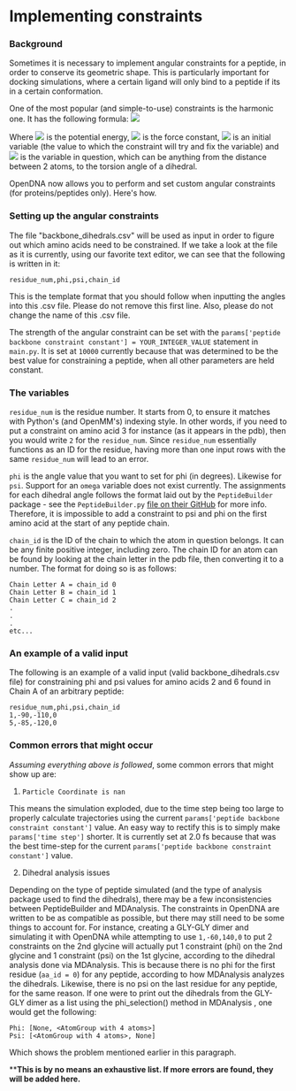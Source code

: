 # Implementing constraints
### Background

Sometimes it is necessary to implement angular constraints for a peptide, in order to conserve its geometric shape. 
This is particularly important for docking simulations, where a certain ligand will only bind to a peptide if its in a certain conformation.

One of the most popular (and simple-to-use) constraints is the harmonic one. It has the following formula:
<img src="https://latex.codecogs.com/png.latex?%5Cbg_white%20V(x)=0.5k(x-x_0)^2 " />

Where <img src="https://latex.codecogs.com/png.latex?%5Cbg_white%20V " />
is the potential energy, 
<img src="https://latex.codecogs.com/png.latex?%5Cbg_white%20k " /> 
is the force constant, 
<img src="https://latex.codecogs.com/png.latex?%5Cbg_white%20x_0 " /> 
is an initial variable (the value to which the constraint will try and fix the variable) and 
<img src="https://latex.codecogs.com/png.latex?%5Cbg_white%20x " />
is the variable in question, which can be anything from the distance between 2 atoms, to the torsion angle of a dihedral. 

OpenDNA now allows you to perform and set custom angular constraints (for proteins/peptides only). Here's how.

### Setting up the angular constraints

The file "backbone_dihedrals.csv" will be used as input in order to figure out which amino acids need to be constrained.
If we take a look at the file as it is currently, using our favorite text editor, we can see that the following is written in it:

```
residue_num,phi,psi,chain_id
```

This is the template format that you should follow when inputting the angles into this .csv file.
Please do not remove this first line. Also, please do not change the name of this .csv file.

The strength of the angular constraint can be set with the ```params['peptide backbone constraint constant'] = YOUR_INTEGER_VALUE``` statement in ```main.py```.
It is set at ```10000``` currently because that was determined to be the best value for constraining a peptide, when all other parameters are held constant.

### The variables
```residue_num``` is the residue number. It starts from 0, to ensure it matches with Python's (and OpenMM's) indexing style. 
In other words, if you need to put a constraint on amino acid 3 for instance (as it appears in the pdb), then you would write ```2``` for the ```residue_num```.
Since ```residue_num``` essentially functions as an ID for the residue, having more than one input rows with the same ```residue_num``` will lead to an error.

```phi``` is the angle value that you want to set for phi (in degrees). Likewise for ```psi```. 
Support for an ```omega``` variable does not exist currently. The assignments for each dihedral angle follows the format laid out by the ```PeptideBuilder``` package - see the ```PeptideBuilder.py``` [file on their GitHub](https://github.com/clauswilke/PeptideBuilder/blob/6d38a167b9992c27adc86f64370f7083303ce877/PeptideBuilder/PeptideBuilder.py) for more info.
Therefore, it is impossible to add a constraint to psi and phi on the first amino acid at the start of any peptide chain. 

```chain_id``` is the ID of the chain to which the atom in question belongs. It can be any finite positive integer, including zero. 
The chain ID for an atom can be found by looking at the chain letter in the pdb file, then converting it to a number. The format for doing so is as follows:

```
Chain Letter A = chain_id 0
Chain Letter B = chain_id 1
Chain Letter C = chain_id 2
.
.
.
etc...
```

### An example of a valid input
The following is an example of a valid input (valid backbone_dihedrals.csv file) for constraining phi and psi values for amino acids 2 and 6 found in Chain A of an arbitrary peptide:
```
residue_num,phi,psi,chain_id
1,-90,-110,0
5,-85,-120,0
```

### Common errors that might occur
*Assuming everything above is followed*, some common errors that might show up are:

1. ```Particle Coordinate is nan```

This means the simulation exploded, due to the time step being too large to properly calculate trajectories using the current
```params['peptide backbone constraint constant']``` value. An easy way to rectify this is to simply make ```params['time step']``` shorter.
It is currently set at 2.0 fs because that was the best time-step for the current ```params['peptide backbone constraint constant']``` value.

2. Dihedral analysis issues

Depending on the type of peptide simulated (and the type of analysis package used to find the dihedrals), there may be a few inconsistencies between
PeptideBuilder and MDAnalysis. The constraints in OpenDNA are written to be as compatible as possible, but there may still need to be some things to account for.
For instance, creating a GLY-GLY dimer and simulating it with OpenDNA while attempting to use ```1,-60,140,0``` to put 2 constraints on the 2nd glycine will actually put 1 constraint (phi) on the 2nd glycine and 1 constraint (psi) on the 1st glycine, according to the dihedral analysis done via MDAnalysis. 
This is because there is no phi for the first residue (```aa_id = 0```) for any peptide, 
according to how MDAnalysis analyzes the dihedrals. Likewise, there is no psi on the last residue for any peptide, for the same reason. 
If one were to print out the dihedrals from the GLY-GLY dimer as a list using the phi_selection() method in MDAnalysis , one would get the following:
```
Phi: [None, <AtomGroup with 4 atoms>]
Psi: [<AtomGroup with 4 atoms>, None]
```
Which shows the problem mentioned earlier in this paragraph.

****This is by no means an exhaustive list. If more errors are found, they will be added here.**
